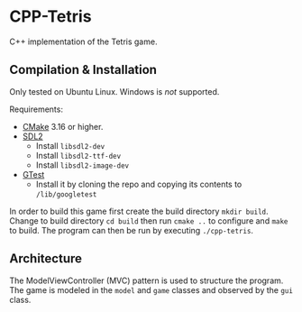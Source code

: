# CPP-Tetris

C++ implementation of the Tetris game.

## Compilation & Installation

Only tested on Ubuntu Linux. Windows is *not* supported.

Requirements:

- [CMake](https://cmake.org/) 3.16 or higher.
- [SDL2](https://www.libsdl.org/download-2.0.php)
  * Install `libsdl2-dev`
  * Install `libsdl2-ttf-dev`
  * Install `libsdl2-image-dev`
- [GTest](https://github.com/google/googletest) 
  * Install it by cloning the repo and copying its contents to `/lib/googletest`

In order to build this game first create the build directory
`mkdir build`. Change to build directory `cd build` then run 
`cmake ..` to configure and `make` to build. The program can then be run by
executing `./cpp-tetris`.

## Architecture

The ModelViewController (MVC) pattern is used to structure the program. 
The game is modeled in the `model` and `game` classes and observed by the
`gui` class.


